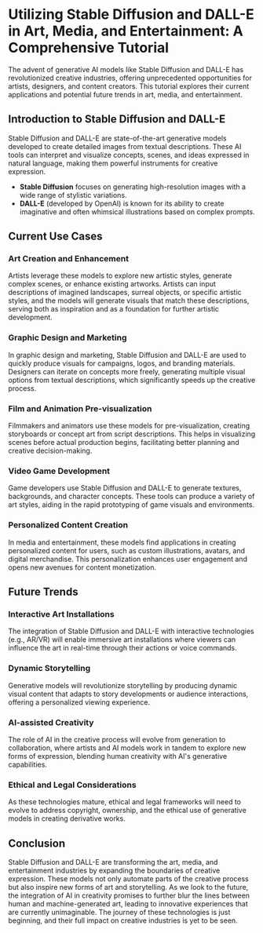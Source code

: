 # Utilizing Stable Diffusion and DALL-E in Art, Media, and Entertainment: A Comprehensive Tutorial

The advent of generative AI models like Stable Diffusion and DALL-E has revolutionized creative industries, offering unprecedented opportunities for artists, designers, and content creators. This tutorial explores their current applications and potential future trends in art, media, and entertainment.

## Introduction to Stable Diffusion and DALL-E

Stable Diffusion and DALL-E are state-of-the-art generative models developed to create detailed images from textual descriptions. These AI tools can interpret and visualize concepts, scenes, and ideas expressed in natural language, making them powerful instruments for creative expression.

- **Stable Diffusion** focuses on generating high-resolution images with a wide range of stylistic variations.
- **DALL-E** (developed by OpenAI) is known for its ability to create imaginative and often whimsical illustrations based on complex prompts.

## Current Use Cases

### Art Creation and Enhancement

Artists leverage these models to explore new artistic styles, generate complex scenes, or enhance existing artworks. Artists can input descriptions of imagined landscapes, surreal objects, or specific artistic styles, and the models will generate visuals that match these descriptions, serving both as inspiration and as a foundation for further artistic development.

### Graphic Design and Marketing

In graphic design and marketing, Stable Diffusion and DALL-E are used to quickly produce visuals for campaigns, logos, and branding materials. Designers can iterate on concepts more freely, generating multiple visual options from textual descriptions, which significantly speeds up the creative process.

### Film and Animation Pre-visualization

Filmmakers and animators use these models for pre-visualization, creating storyboards or concept art from script descriptions. This helps in visualizing scenes before actual production begins, facilitating better planning and creative decision-making.

### Video Game Development

Game developers use Stable Diffusion and DALL-E to generate textures, backgrounds, and character concepts. These tools can produce a variety of art styles, aiding in the rapid prototyping of game visuals and environments.

### Personalized Content Creation

In media and entertainment, these models find applications in creating personalized content for users, such as custom illustrations, avatars, and digital merchandise. This personalization enhances user engagement and opens new avenues for content monetization.

## Future Trends

### Interactive Art Installations

The integration of Stable Diffusion and DALL-E with interactive technologies (e.g., AR/VR) will enable immersive art installations where viewers can influence the art in real-time through their actions or voice commands.

### Dynamic Storytelling

Generative models will revolutionize storytelling by producing dynamic visual content that adapts to story developments or audience interactions, offering a personalized viewing experience.

### AI-assisted Creativity

The role of AI in the creative process will evolve from generation to collaboration, where artists and AI models work in tandem to explore new forms of expression, blending human creativity with AI's generative capabilities.

### Ethical and Legal Considerations

As these technologies mature, ethical and legal frameworks will need to evolve to address copyright, ownership, and the ethical use of generative models in creating derivative works.

## Conclusion

Stable Diffusion and DALL-E are transforming the art, media, and entertainment industries by expanding the boundaries of creative expression. These models not only automate parts of the creative process but also inspire new forms of art and storytelling. As we look to the future, the integration of AI in creativity promises to further blur the lines between human and machine-generated art, leading to innovative experiences that are currently unimaginable. The journey of these technologies is just beginning, and their full impact on creative industries is yet to be seen.